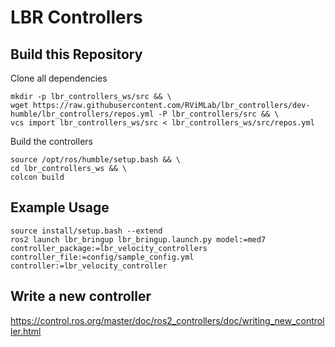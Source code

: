 # LBR Controllers

## Build this Repository
Clone all dependencies
```shell
mkdir -p lbr_controllers_ws/src && \
wget https://raw.githubusercontent.com/RViMLab/lbr_controllers/dev-humble/lbr_controllers/repos.yml -P lbr_controllers/src && \
vcs import lbr_controllers_ws/src < lbr_controllers_ws/src/repos.yml
```
Build the controllers
```shell
source /opt/ros/humble/setup.bash && \
cd lbr_controllers_ws && \
colcon build
```

## Example Usage

```shell
source install/setup.bash --extend
ros2 launch lbr_bringup lbr_bringup.launch.py model:=med7 controller_package:=lbr_velocity_controllers controller_file:=config/sample_config.yml controller:=lbr_velocity_controller
```

## Write a new controller
https://control.ros.org/master/doc/ros2_controllers/doc/writing_new_controller.html
